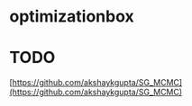 # optimizationbox


# TODO
[https://github.com/akshaykgupta/SG_MCMC](https://github.com/akshaykgupta/SG_MCMC)
